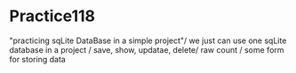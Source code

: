 # Practice118

"practicing sqLite DataBase	in a simple project"/
we just can use one sqLite database in a project	/
save, show, updatae, delete/
raw count	/
some form for storing data
